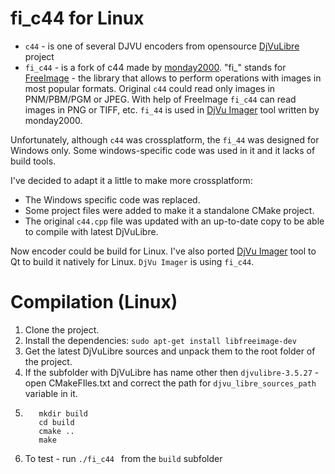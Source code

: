 # fi_c44 for Linux

* `c44` - is one of several DJVU encoders from opensource [DjVuLibre](http://djvu.sourceforge.net) project
* `fi_c44` - is a fork of c44 made by [monday2000](http://djvu-soft.narod.ru/soft/fi_c44.htm). "fi_" stands for [FreeImage](http://freeimage.sourceforge.net) - the library that allows to perform operations with images in most popular formats. Original `c44` could read only images in PNM/PBM/PGM or JPEG. With help of FreeImage `fi_c44` can read images in PNG or TIFF, etc. `fi_44` is used in [DjVu Imager](http://djvu-soft.narod.ru/scan/djvu_imager.htm) tool written by monday2000.

Unfortunately, although `c44` was crossplatform, the `fi_44` was designed for Windows only. Some windows-specific code was used in it and it lacks of build tools.

I've decided to adapt it a little to make more crossplatform:

* The Windows specific code was replaced.
* Some project files were added to make it a standalone CMake project.
* The original `c44.cpp` file was updated with an up-to-date copy to be able to compile with latest DjVuLibre.

Now encoder could be build for Linux.
I've also ported [DjVu Imager](https://github.com/trufanov-nok/DjVu_Imager-Qt) tool to Qt to build it natively for Linux. `DjVu Imager` is using `fi_c44`.

# Compilation (Linux)
1. Clone the project.
2. Install the dependencies: `sudo apt-get install libfreeimage-dev`
3. Get the latest DjVuLibre sources and unpack them to the root folder of the project.
4. If the subfolder with DjVuLibre has name other then `djvulibre-3.5.27` - open CMakeFIles.txt and correct the path for `djvu_libre_sources_path` variable in it.
5. ```
      mkdir build
      cd build
      cmake ..
      make
   ```
6. To test - run `./fi_c44 ` from the `build` subfolder
